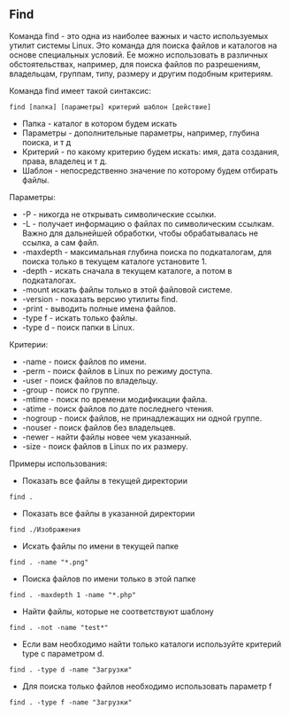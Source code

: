 ## Find
Команда find - это одна из наиболее важных и часто используемых утилит системы Linux. Это команда для поиска файлов и каталогов на основе специальных условий. Ее можно использовать в различных обстоятельствах, например, для поиска файлов по разрешениям, владельцам, группам, типу, размеру и другим подобным критериям.

Команда find имеет такой синтаксис:
```
find [папка] [параметры] критерий шаблон [действие]
```
- Папка - каталог в котором будем искать
- Параметры - дополнительные параметры, например, глубина поиска, и т д
- Критерий - по какому критерию будем искать: имя, дата создания, права, владелец и т д.
- Шаблон - непосредственно значение по которому будем отбирать файлы.

Параметры:
- -P - никогда не открывать символические ссылки.
- -L - получает информацию о файлах по символическим ссылкам. Важно для дальнейшей обработки, чтобы обрабатывалась не ссылка, а сам файл.
- -maxdepth - максимальная глубина поиска по подкаталогам, для поиска только в текущем каталоге установите 1.
- -depth - искать сначала в текущем каталоге, а потом в подкаталогах.
- -mount искать файлы только в этой файловой системе.
- -version - показать версию утилиты find.
- -print - выводить полные имена файлов.
- -type f - искать только файлы.
- -type d - поиск папки в Linux.

Критерии:
- -name - поиск файлов по имени.
- -perm - поиск файлов в Linux по режиму доступа.
- -user - поиск файлов по владельцу.
- -group - поиск по группе.
- -mtime - поиск по времени модификации файла.
- -atime - поиск файлов по дате последнего чтения.
- -nogroup - поиск файлов, не принадлежащих ни одной группе.
- -nouser - поиск файлов без владельцев.
- -newer - найти файлы новее чем указанный.
- -size - поиск файлов в Linux по их размеру.

Примеры использования:
- Показать все файлы в текущей директории
```
find .
```
- Показать все файлы в указанной директории
```
find ./Изображения
```
- Искать файлы по имени в текущей папке
```
find . -name "*.png"
```
- Поиска файлов по имени только в этой папке
```
find . -maxdepth 1 -name "*.php"
```
- Найти файлы, которые не соответствуют шаблону
```
find . -not -name "test*"
```
- Если вам необходимо найти только каталоги используйте критерий type с параметром d.
```
find . -type d -name "Загрузки"
```
- Для поиска только файлов необходимо использовать параметр f
```
find . -type f -name "Загрузки"
```

